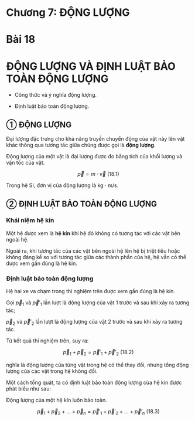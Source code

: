 # Chương 7: ĐỘNG LƯỢNG

# Bài 18

# ĐỘNG LƯỢNG VÀ ĐỊNH LUẬT BẢO TOÀN ĐỘNG LƯỢNG

- Công thức và ý nghĩa động lượng.

- Định luật bảo toàn động lượng.

## ① ĐỘNG LƯỢNG

Đại lượng đặc trưng cho khả năng truyền chuyển động của vật này lên vật khác thông qua tương tác giữa chúng được gọi là **động lượng**.

Động lượng của một vật là đại lượng được đo bằng tích của khối lượng và vận tốc của vật.

$$\vec{p} = m \cdot \vec{v} \text{ (18.1)}$$

Trong hệ SI, đơn vị của động lượng là kg $\cdot$ m/s.

## ② ĐỊNH LUẬT BẢO TOÀN ĐỘNG LƯỢNG

### Khái niệm hệ kín

Một hệ được xem là **hệ kín** khi hệ đó không có tương tác với các vật bên ngoài hệ.

Ngoài ra, khi tương tác của các vật bên ngoài hệ lên hệ bị triệt tiêu hoặc không đáng kể so với tương tác giữa các thành phần của hệ, hệ vẫn có thể được xem gần đúng là hệ kín.

### Định luật bảo toàn động lượng

Hệ hai xe va chạm trong thí nghiệm trên được xem gần đúng là hệ kín.

Gọi $\vec{p}_1$ và $\vec{p}'_1$ lần lượt là động lượng của vật 1 trước và sau khi xảy ra tương tác;

$\vec{p}_2$ và $\vec{p}'_2$ lần lượt là động lượng của vật 2 trước và sau khi xảy ra tương tác.

Từ kết quả thí nghiệm trên, suy ra:

$$\vec{p}_1 + \vec{p}_2 = \vec{p}'_1 + \vec{p}'_2 \text{ (18.2)}$$

nghĩa là động lượng của từng vật trong hệ có thể thay đổi, nhưng tổng động lượng của các vật trong hệ không đổi.

Một cách tổng quát, ta có định luật bảo toàn động lượng của hệ kín được phát biểu như sau:

Động lượng của một hệ kín luôn bảo toàn.

$$\vec{p}_1 + \vec{p}_2 + \dots + \vec{p}_n = \vec{p}'_1 + \vec{p}'_2 + \dots + \vec{p}'_n \text{ (18.3)}$$
